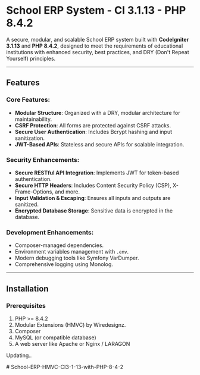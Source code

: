 # School ERP System - CI 3.1.13 - PHP 8.4.2

A secure, modular, and scalable School ERP system built with **CodeIgniter 3.1.13** and **PHP 8.4.2**, designed to meet the requirements of educational institutions with enhanced security, best practices, and DRY (Don't Repeat Yourself) principles.

---

## Features

### Core Features:
- **Modular Structure**: Organized with a DRY, modular architecture for maintainability.
- **CSRF Protection**: All forms are protected against CSRF attacks.
- **Secure User Authentication**: Includes Bcrypt hashing and input sanitization.
- **JWT-Based APIs**: Stateless and secure APIs for scalable integration.

### Security Enhancements:
- **Secure RESTful API Integration**: Implements JWT for token-based authentication.
- **Secure HTTP Headers**: Includes Content Security Policy (CSP), X-Frame-Options, and more.
- **Input Validation & Escaping**: Ensures all inputs and outputs are sanitized.
- **Encrypted Database Storage**: Sensitive data is encrypted in the database.

### Development Enhancements:
- Composer-managed dependencies.
- Environment variables management with `.env`.
- Modern debugging tools like Symfony VarDumper.
- Comprehensive logging using Monolog.

---

## Installation

### Prerequisites
1. PHP >= 8.4.2
2. Modular Extensions (HMVC) by Wiredesignz.
3. Composer
4. MySQL (or compatible database)
5. A web server like Apache or Nginx / LARAGON

Updating..


#   S c h o o l - E R P - H M V C - C I 3 - 1 - 1 3 - w i t h - P H P - 8 - 4 - 2  
 